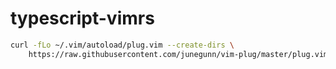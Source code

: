 # typescript-vimrs

```sh
curl -fLo ~/.vim/autoload/plug.vim --create-dirs \
    https://raw.githubusercontent.com/junegunn/vim-plug/master/plug.vim
```
